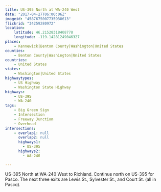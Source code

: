 ```yaml
---
title: US-395 North at WA-240 West
date: "2017-04-27T06:00:06Z"
imageid: "4587675007735938613"
flickrid: "34259280972"
location:
    latitude: 46.21528318408778
    longitude: -119.14281249046327
places:
    - Kennewick|Benton County|Washington|United States
counties:
    - Benton County|Washington|United States
countries:
    - United States
states:
    - Washington|United States
highwaytypes:
    - US Highway
    - Washington State Highway
highways:
    - US-395
    - WA-240
tags:
    - Big Green Sign
    - Intersection
    - Freeway Junction
    - Overhead
intersections:
    - overlap1: null
      overlap2: null
      highways1:
        - US-395
      highways2:
        - WA-240

---
```

US-395 North at WA-240 West to Richland.  Continue north on US-395 for Pasco.  The next three exits are Lewis St., Sylvester St., and Court St. (all in Pasco).